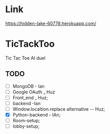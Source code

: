 # Link
https://hidden-lake-60778.herokuapp.com/

# TicTackToo
Tic Tac Toe AI duel

## TODO
- [ ] MongoDB - Ian
- [ ] Google OAuth _ Huz
- [ ] Front_end _ Huz;
- [ ] backend -Ian
- [ ] Window.localtion.replace alternative -- Huz;
- [x] Python-backend - IAn;
- [ ] Room-setup;
- [ ] lobby-setup;
